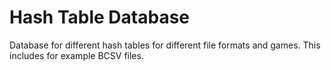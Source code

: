 # Hash Table Database
Database for different hash tables for different file formats and games. This includes for example BCSV files.